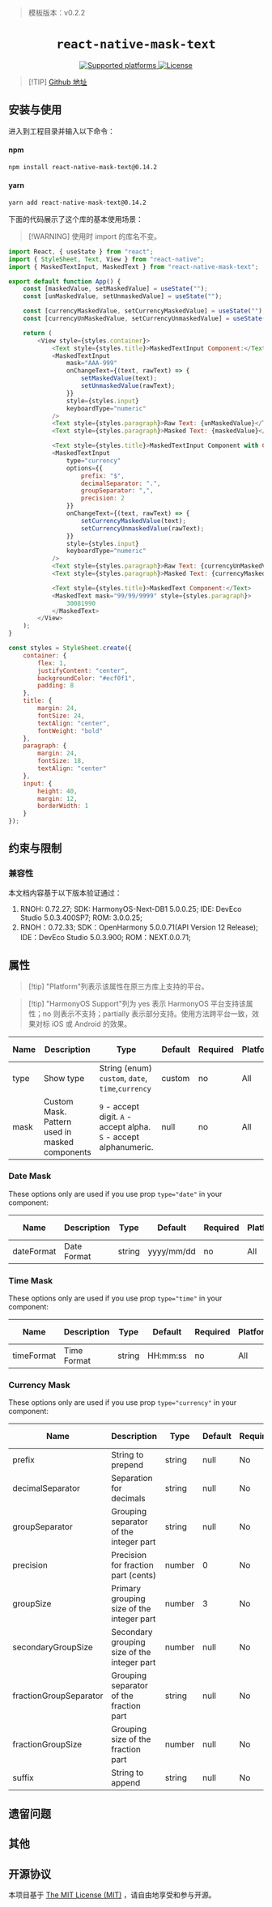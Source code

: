 > 模板版本：v0.2.2

<p align="center">
  <h1 align="center"> <code>react-native-mask-text</code> </h1>
</p>
<p align="center">
    <a href="https://github.com/akinncar/react-native-mask-text">
        <img src="https://img.shields.io/badge/platforms-android%20|%20ios%20|%20harmony%20-lightgrey.svg" alt="Supported platforms" />
    </a>
    <a href="https://github.com/akinncar/react-native-mask-text/blob/main/LICENSE">
        <img src="https://img.shields.io/badge/license-MIT-green.svg" alt="License" />
    </a>
</p>

> [!TIP] [Github 地址](https://github.com/akinncar/react-native-mask-text)

## 安装与使用

进入到工程目录并输入以下命令：

<!-- tabs:start -->

#### **npm**

```bash
npm install react-native-mask-text@0.14.2
```

#### **yarn**

```bash
yarn add react-native-mask-text@0.14.2
```

<!-- tabs:end -->

下面的代码展示了这个库的基本使用场景：

> [!WARNING] 使用时 import 的库名不变。

```js
import React, { useState } from "react";
import { StyleSheet, Text, View } from "react-native";
import { MaskedTextInput, MaskedText } from "react-native-mask-text";

export default function App() {
	const [maskedValue, setMaskedValue] = useState("");
	const [unMaskedValue, setUnmaskedValue] = useState("");

	const [currencyMaskedValue, setCurrencyMaskedValue] = useState("");
	const [currencyUnMaskedValue, setCurrencyUnmaskedValue] = useState("");

	return (
		<View style={styles.container}>
			<Text style={styles.title}>MaskedTextInput Component:</Text>
			<MaskedTextInput
				mask="AAA-999"
				onChangeText={(text, rawText) => {
					setMaskedValue(text);
					setUnmaskedValue(rawText);
				}}
				style={styles.input}
				keyboardType="numeric"
			/>
			<Text style={styles.paragraph}>Raw Text: {unMaskedValue}</Text>
			<Text style={styles.paragraph}>Masked Text: {maskedValue}</Text>

			<Text style={styles.title}>MaskedTextInput Component with Currency:</Text>
			<MaskedTextInput
				type="currency"
				options={{
					prefix: "$",
					decimalSeparator: ".",
					groupSeparator: ",",
					precision: 2
				}}
				onChangeText={(text, rawText) => {
					setCurrencyMaskedValue(text);
					setCurrencyUnmaskedValue(rawText);
				}}
				style={styles.input}
				keyboardType="numeric"
			/>
			<Text style={styles.paragraph}>Raw Text: {currencyUnMaskedValue}</Text>
			<Text style={styles.paragraph}>Masked Text: {currencyMaskedValue}</Text>

			<Text style={styles.title}>MaskedText Component:</Text>
			<MaskedText mask="99/99/9999" style={styles.paragraph}>
				30081990
			</MaskedText>
		</View>
	);
}

const styles = StyleSheet.create({
	container: {
		flex: 1,
		justifyContent: "center",
		backgroundColor: "#ecf0f1",
		padding: 8
	},
	title: {
		margin: 24,
		fontSize: 24,
		textAlign: "center",
		fontWeight: "bold"
	},
	paragraph: {
		margin: 24,
		fontSize: 18,
		textAlign: "center"
	},
	input: {
		height: 40,
		margin: 12,
		borderWidth: 1
	}
});
```

## 约束与限制

### 兼容性

本文档内容基于以下版本验证通过：

1. RNOH: 0.72.27; SDK: HarmonyOS-Next-DB1 5.0.0.25; IDE: DevEco Studio 5.0.3.400SP7; ROM: 3.0.0.25;
2. RNOH：0.72.33; SDK：OpenHarmony 5.0.0.71(API Version 12 Release); IDE：DevEco Studio 5.0.3.900; ROM：NEXT.0.0.71;

## 属性

> [!tip] "Platform"列表示该属性在原三方库上支持的平台。

> [!tip] "HarmonyOS Support"列为 yes 表示 HarmonyOS 平台支持该属性；no 则表示不支持；partially 表示部分支持。使用方法跨平台一致，效果对标 iOS 或 Android 的效果。

| Name | Description | Type | Default | Required | Platform | HarmonyOS Support |
| --- | --- | --- | --- | --- | --- | --- |
| type | Show type | String (enum) `custom`, `date`, `time`,`currency` | custom | no | All | yes |
| mask | Custom Mask. Pattern used in masked components | `9` - accept digit. `A` - accept alpha. `S` - accept alphanumeric. | null | no | All | yes |

### Date Mask

These options only are used if you use prop `type="date"` in your component:

| Name       | Description | Type   | Default    | Required | Platform | HarmonyOS Support |
| ---------- | ----------- | ------ | ---------- | -------- | -------- | ----------------- |
| dateFormat | Date Format | string | yyyy/mm/dd | no       | All      | yes               |

### Time Mask

These options only are used if you use prop `type="time"` in your component:

| Name       | Description | Type   | Default  | Required | Platform | HarmonyOS Support |
| ---------- | ----------- | ------ | -------- | -------- | -------- | ----------------- |
| timeFormat | Time Format | string | HH:mm:ss | no       | All      | yes               |

### Currency Mask

These options only are used if you use prop `type="currency"` in your component:

| Name                   | Description                                 | Type   | Default | Required | Platform | HarmonyOS Support |
| ---------------------- | ------------------------------------------- | ------ | ------- | -------- | -------- | ----------------- |
| prefix                 | String to prepend                           | string | null    | No       | All      | yes               |
| decimalSeparator       | Separation for decimals                     | string | null    | No       | All      | yes               |
| groupSeparator         | Grouping separator of the integer part      | string | null    | No       | All      | yes               |
| precision              | Precision for fraction part (cents)         | number | 0       | No       | All      | yes               |
| groupSize              | Primary grouping size of the integer part   | number | 3       | No       | All      | yes               |
| secondaryGroupSize     | Secondary grouping size of the integer part | number | null    | No       | All      | yes               |
| fractionGroupSeparator | Grouping separator of the fraction part     | string | null    | No       | All      | yes               |
| fractionGroupSize      | Grouping size of the fraction part          | number | null    | No       | All      | yes               |
| suffix                 | String to append                            | string | null    | No       | All      | yes               |

## 遗留问题

## 其他

## 开源协议

本项目基于 [The MIT License (MIT)](https://github.com/akinncar/react-native-mask-text/blob/main/LICENSE) ，请自由地享受和参与开源。

